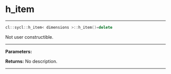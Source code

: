 # h_item

---

```cpp
cl::sycl::h_item< dimensions >::h_item()=delete
```


Not user constructible. 


---
**Parameters:**

**Returns:** No description.

---
